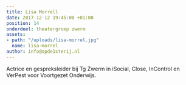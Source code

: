 ```yaml
---
title: Lisa Morrell
date: 2017-12-12 19:45:00 +01:00
position: 14
onderdeel: theatergroep zwerm
assets:
- path: "/uploads/lisa-morrel.jpg"
  name: lisa-morrel
author: info@opde1sterij.nl
---
```


Actrice en gespreksleider bij Tg Zwerm in iSocial, Close, InControl en VerPest voor Voortgezet Onderwijs.

